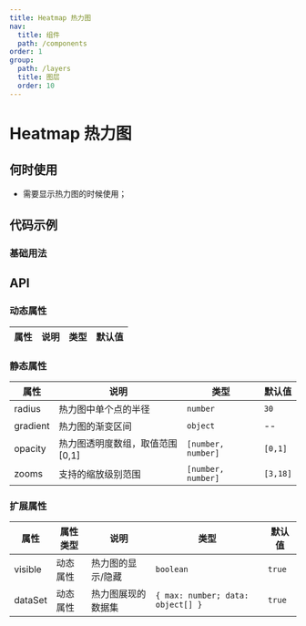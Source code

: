 ```yaml
---
title: Heatmap 热力图
nav:
  title: 组件
  path: /components
order: 1
group:
  path: /layers
  title: 图层
  order: 10
---
```


# Heatmap 热力图

## 何时使用

-  需要显示热力图的时候使用；

## 代码示例

### 基础用法

<code src="./demo/demo-01.tsx"></code>

## API

### 动态属性

| 属性 |说明|类型|默认值|
|-----|----|----|----|

### 静态属性

| 属性 |说明|类型|默认值|
|-----|----|----|----|
|radius|热力图中单个点的半径| `number` | `30` |
|gradient|热力图的渐变区间| `object` | -- |
|opacity|热力图透明度数组，取值范围[0,1]| `[number, number]` | `[0,1]` |
|zooms|支持的缩放级别范围| `[number, number]` | `[3,18]` |

### 扩展属性

| 属性 |属性类型|说明|类型|默认值|
|-----|-----|----|----|----|
|visible| 动态属性 |热力图的显示/隐藏 | `boolean` | `true` |
|dataSet| 动态属性 |热力图展现的数据集 | `{ max: number; data: object[] }` | `true` |
